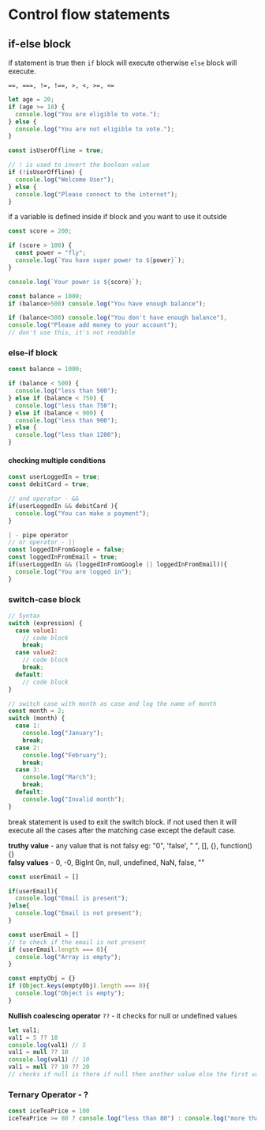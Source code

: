 # Control flow statements

## if-else block

if statement is true then `if` block will execute otherwise `else` block will execute.

`==, ===, !=, !==, >, <, >=, <=`

```js
let age = 20;
if (age >= 18) {
  console.log("You are eligible to vote.");
} else {
  console.log("You are not eligible to vote.");
}
```

```js
const isUserOffline = true;

// ! is used to invert the boolean value
if (!isUserOffline) {
  console.log("Welcome User");
} else {
  console.log("Please connect to the internet");
}
```

if a variable is defined inside if block and you want to use it outside

```js
const score = 200;

if (score > 100) {
  const power = "fly";
  console.log(`You have super power to ${power}`);
}

console.log(`Your power is ${score}`);
```

```js
const balance = 1000;
if (balance>500) console.log("You have enough balance");

if (balance<500) console.log("You don't have enough balance"),
console.log("Please add money to your account");
// don't use this, it's not readable
```

### else-if block

```js
const balance = 1000;

if (balance < 500) {
  console.log("less than 500");
} else if (balance < 750) {
  console.log("less than 750");
} else if (balance < 900) {
  console.log("less than 900");
} else {
  console.log("less than 1200");
}
```
#### checking multiple conditions

```js
const userLoggedIn = true;
const debitCard = true;

// and operator - &&
if(userLoggedIn && debitCard ){
  console.log("You can make a payment");
}

| - pipe operator
// or operator - ||
const loggedInFromGoogle = false;
const loggedInFromEmail = true;
if(userLoggedIn && (loggedInFromGoogle || loggedInFromEmail)){
  console.log("You are logged in");
}
```
### switch-case block

```js
// Syntax
switch (expression) {
  case value1:
    // code block
    break;
  case value2:
    // code block
    break;
  default:
    // code block
}
```

```js
// switch case with month as case and log the name of month
const month = 2;
switch (month) {
  case 1:
    console.log("January");
    break;
  case 2:
    console.log("February");
    break;
  case 3:
    console.log("March");
    break;
  default:
    console.log("Invalid month");
}
```
break statement is used to exit the switch block.
if not used then it will execute all the cases after the matching case except the default case.

**truthy value** - any value that is not falsy eg: "0", 'false', " ", [], {}, function(){}  
**falsy values** - 0, -0, BigInt 0n, null, undefined, NaN, false, ""

```js
const userEmail = []

if(userEmail){
  console.log("Email is present");
}else{
  console.log("Email is not present");
}
```

```js
const userEmail = []
// to check if the email is not present
if (userEmail.length === 0){
  console.log("Array is empty");
}

const emptyObj = {}
if (Object.keys(emptyObj).length === 0){
  console.log("Object is empty");
}
```

**Nullish coalescing operator** `??` - it checks for null or undefined values

```js
let val1;
val1 = 5 ?? 10
console.log(val1) // 5
val1 = null ?? 10
console.log(val1) // 10
val1 = null ?? 10 ?? 20
// checks if null is there if null then another value else the first value
```

### Ternary Operator - ?

```js
const iceTeaPrice = 100
iceTeaPrice >= 80 ? console.log("less than 80") : console.log("more than 80")
```

```js